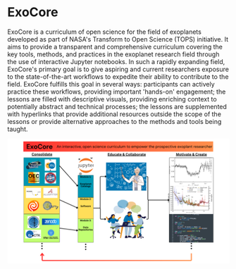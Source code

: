 # ExoCore

ExoCore is a curriculum of open science for the field of exoplanets developed as part of NASA's Transform to Open Science (TOPS) initiative. It aims to provide a transparent and comprehensive curriculum covering the key tools, methods, and practices in the exoplanet research field through the use of interactive Jupyter notebooks. In such a rapidly expanding field, ExoCore's primary goal is to give aspiring and current researchers exposure to the state-of-the-art workflows to expedite their ability to contribute to the field. ExoCore fulfills this goal in several ways: participants can actively practice these workflows, providing important 'hands-on' engagement; the lessons are filled with descriptive visuals, providing enriching context to potentially abstract and technical processes; the lessons are supplemented with hyperlinks that provide additional resources outside the scope of the lessons or provide alternative approaches to the methods and tools being taught.

![image](https://github.com/AstroMusers/ExoCore/blob/main/ExoCore/Graphics/ExoCore.png)
